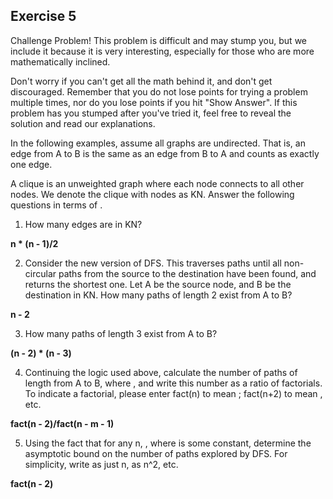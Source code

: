 ## Exercise 5

Challenge Problem! This problem is difficult and may stump you, but we include it because it is very interesting, especially for those who are more mathematically inclined.

Don't worry if you can't get all the math behind it, and don't get discouraged. Remember that you do not lose points for trying a problem multiple times, nor do you lose points if you hit "Show Answer". If this problem has you stumped after you've tried it, feel free to reveal the solution and read our explanations.

In the following examples, assume all graphs are undirected. That is, an edge from A to B is the same as an edge from B to A and counts as exactly one edge.

A clique is an unweighted graph where each node connects to all other nodes. We denote the clique with  nodes as KN. Answer the following questions in terms of .

1. How many edges are in KN? 

**n * (n - 1)/2**

2. Consider the new version of DFS. This traverses paths until all non-circular paths from the source to the destination have been found, and returns the shortest one. Let A be the source node, and B be the destination in KN. How many paths of length 2 exist from A to B? 

**n - 2**


3. How many paths of length 3 exist from A to B? 

**(n - 2) * (n - 3)**


4. Continuing the logic used above, calculate the number of paths of length  from A to B, where , and write this number as a ratio of factorials. To indicate a factorial, please enter fact(n) to mean ; fact(n+2) to mean , etc. 

**fact(n - 2)/fact(n - m - 1)**

 
5. Using the fact that for any n, , where  is some constant, determine the asymptotic bound on the number of paths explored by DFS. For simplicity, write  as just n,  as n^2, etc.

**fact(n - 2)**

 
